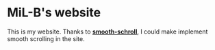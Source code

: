 # MiL-B's website
This is my website. Thanks to **[smooth-schroll](https://github.com/cferdinandi/smooth-scroll)**, I could make implement smooth scrolling in the site.